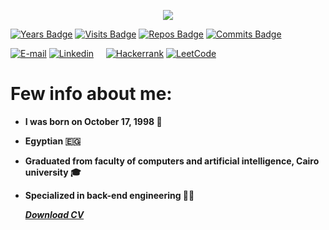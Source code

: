 <p align="center">
  <a href="https://git.io/typing-svg"><img src="https://readme-typing-svg.herokuapp.com?font=Tourney&color=C3A400FF&size=25&center=true&vCenter=true&width=500&lines=Hi+there+!+%F0%9F%91%8B;I'm+Ahmed+Osama.+%F0%9F%A4%9D;I'm+happy+to+see+you+here.+%E2%9D%A4%EF%B8%8F" /> </a>
</p>


[![Years Badge](https://badges.pufler.dev/years/aotantawy)](https://badges.pufler.dev)
[![Visits Badge](https://badges.pufler.dev/visits/aotantawy/aotantawy)](https://badges.pufler.dev)
[![Repos Badge](https://badges.pufler.dev/repos/aotantawy)](https://badges.pufler.dev)
[![Commits Badge](https://badges.pufler.dev/commits/monthly/aotantawy)](https://badges.pufler.dev)

[![E-mail](https://img.shields.io/badge/Email-black)](mailto:aotantawy@gmail.com)
[![Linkedin](https://img.shields.io/badge/-LinkedIn-blue?style=flat&logo=Linkedin&logoColor=white)](https://www.linkedin.com/in/aotantawy/)&nbsp;&nbsp;&nbsp;&nbsp;
[![Hackerrank](https://img.shields.io/badge/-hackerrank-7cfc00?style=flat&labelColor=7cfc00&logo=hackerrank&logoColor=black)](https://www.hackerrank.com/aotantawy)	
[![LeetCode](https://img.shields.io/badge/-LeetCode-ff8c00?style=flat&labelColor=000000&logo=LeetCode&logoColor=white)](https://leetcode.com/aotantawy/)

# Few info about me: 

- **I was born on October 17, 1998 👶**
- **Egyptian 🇪🇬**
- **Graduated from faculty of computers and artificial intelligence, Cairo university 🎓**
- **Specialized in back-end engineering 👨‍💻**

  [___Download CV___](https://github.com/aotantawy/aotantawy/raw/master/assets/AhmedOsama-CV.pdf)
